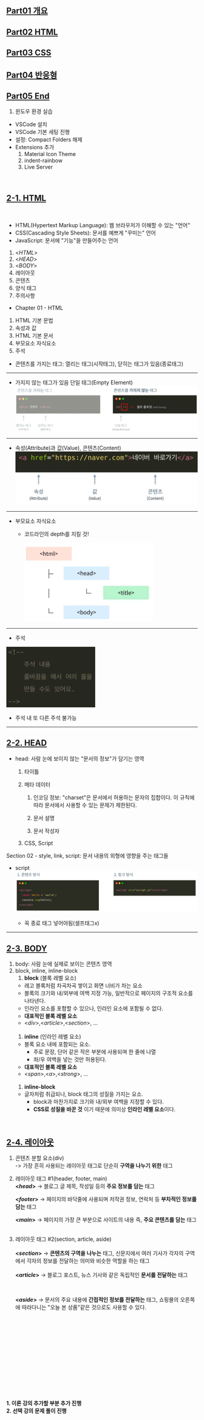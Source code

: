 ## <u>Part01 개요</u>

## <u>Part02 HTML</u>

## <u>Part03 CSS</u>

## <u>Part04 반응형</u>

## <u>Part05 End</u>

1. 윈도우 환경 실습

- VSCode 설치
- VSCode 기본 세팅 진행
- 설정: Compact Folders 해제
- Extensions 추가
  1. Material Icon Theme
  2. indent-rainbow
  3. Live Server

<br>

## <u>2-1. HTML</u>

<br>

- HTML(Hypertext Markup Language): 웹 브라우저가 이해할 수 있는 "언어"
- CSS(Cascading Style Sheets): 문서를 예쁘게 "꾸미는" 언어
- JavaScript: 문서에 "기능"을 만들어주는 언어

1. <_HTML_>
2. <_HEAD_>
3. <_BODY_>
4. 레이아웃
5. 콘텐츠
6. 양식 태그
7. 주의사항

- Chapter 01 - HTML

1. HTML 기본 문법
2. 속성과 값
3. HTML 기본 문서
4. 부모요소 자식요소
5. 주석

- 콘텐츠를 가지는 태그: 열리는 태그(시작태그), 닫히는 태그가 있음(종료태그)

---

- 가지지 않는 태그가 있음 단일 태그(Empty Element)
  ![ex_screenshot](./img/1.PNG)

---

- 속성(Attribute)과 값(Value), 콘텐츠(Content)
  ![ex_screenshot](./img/2.PNG)

---

- 부모요소 자식요소

  - 코드라인의 depth를 지킬 것!

    ![ex_screenshot](./img/3.PNG)

---

- 주석

![ex_screenshot](./img/4.PNG)

- 주석 내 또 다른 주석 불가능

---

## <u>2-2. HEAD</u>

- head: 사람 눈에 보이지 않는 "문서의 정보"가 담기는 영역

  1. 타이틀
  2. 메타 데이터

     1. 인코딩 정보: "charset"은 문서에서 허용하는 문자의 집합이다. 이 규칙에 따라 문서에서 사용할 수 있는 문제가 제한된다.

     2. 문서 설명
     3. 문서 작성자

  3. CSS, Script

Section 02 - style, link, script: 문서 내용의 외형에
영향을 주는 태그들

- script
  ![ex_screenshot](./img/5.PNG)

  - 꼭 종료 태그 넣어야됨(셀프태그x)

---

## <u>2-3. BODY</u>

1. body: 사람 눈에 실제로 보이는 콘텐츠 영역
2. block, inline, inline-block
   <br>
   1. **block** (블록 레벨 요소)
   - 레고 블록처럼 차곡차곡 쌓이고 화면 너비가 차는 요소
   - 블록의 크기와 내/외부에 여백 지정 가능, 일반적으로 페이지의 구조적 요소를 나타낸다.
   - 인라인 요소를 포함할 수 있으나, 인라인 요소에 포함될 수 없다.
   - **대표적인 블록 레벨 요소**
   - <_div_>,<_article_>,<_section_>, ...
     <br>
     <br>
   1. **inline** (인라인 레벨 요소)
   - 블록 요소 내에 포함되는 요소.
     - 주로 문장, 단어 같은 작은 부분에 사용되며 한 줄에 나열
     - 좌/우 여백을 넣는 것만 허용된다.
   - **대표적인 블록 레벨 요소**
   - <_span_>,<_a_>,<_strong_>, ...
     <br>
     <br>
   1. **inline-block**
   - 글자처럼 취급되나, block 태그의 성질을 가지는 요소.
     - block과 마찬가지로 크기와 내/외부 여백을 지정할 수 있다.
     - **CSS로 성질을 바꾼 것** 이기 때문에 의미상 **인라인 레벨 요소**이다.

<br>

## <u>2-4. 레이아웃</u>

1. 콘텐츠 분할 요소(div)
   <br>
   -> 가장 흔히 사용되는 레이아웃 태그로 단순히 **구역을 나누기 위한** 태그
2. 레이아웃 태그 #1(header, footer, main)
   <br>
   **<_head_>** -> 블로그 글 제목, 작성일 등의 **주요 정보를 담는** 태그
   <br>

   **<_footer_>** -> 페이지의 바닥줄에 사용되며 저작권 정보, 연락처 등 **부차적인 정보를 담는** 태그
   <br>

   **<_main_>** -> 페이지의 가장 큰 부분으로 사이트의 내용 즉, **주요 콘텐츠를 담는** 태그
   <br>
   <br>

3. 레이아웃 태그 #2(section, article, aside)
   <br>  
   **<_section_>** -> **콘텐츠의 구역을 나누는** 태그, 신문지에서 여러 기사가 각자의 구역에서 각자의 정보를 전달하는 의미와 비슷한 역할을 하는 태그
   <br>  
   **<_article_>** -> 블로그 포스트, 뉴스 기사와 같은 독립적인 **문서를 전달하는** 태그

   <br>

   **<_aside_>** -> 문서의 주요 내용에 **간접적인 정보를 전달하는** 태그, 쇼핑몰의 오른쪽에 따라다니는 "오늘 본 상품"같은 것으로도 사용할 수 있다.

<br>
<br>
<br>
<br>
<br>
<br>
<br>
<br>
<br>
<br>
<br>
<br>

**1. 이론 강의 추가할 부분 추가 진행** <br>
**2. 선택 강의 문제 풀이 진행**
